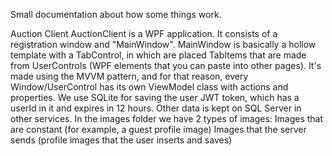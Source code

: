 Small documentation about how some things work.

Auction Client
AuctionClient is a WPF application. It consists of a registration window and "MainWindow". MainWindow is basically a hollow template with a TabControl, in which are placed TabItems that are made from UserControls (WPF elements that you can paste into other pages).
It's made using the MVVM pattern, and for that reason, every Window/UserControl has its own ViewModel class with actions and properties.
We use SQLite for saving the user JWT token, which has a userId in it and expires in 12 hours. Other data is kept on SQL Server in other services.
In the images folder we have 2 types of images:
Images that are constant (for example, a guest profile image)
Images that the server sends (profile images that the user inserts and saves)
